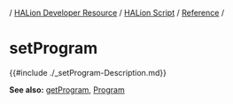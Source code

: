 / [HALion Developer Resource](../../HALion-Developer-Resource.md) / [HALion Script](./HALion-Script.md) / [Reference](./Reference.md) /

# setProgram

{{#include ./_setProgram-Description.md}}

**See also:** [getProgram](./getProgram.md), [Program](./Program.md)